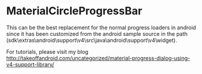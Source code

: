 # MaterialCircleProgressBar

This can be the best replacement for the normal progress loaders in android since it has been customized from the android sample
source in the path (sdk\extras\android\support\v4\src\java\android\support\v4\widget). 

For tutorials, please visit my blog http://takeoffandroid.com/uncategorized/material-progress-dialog-using-v4-support-library/
